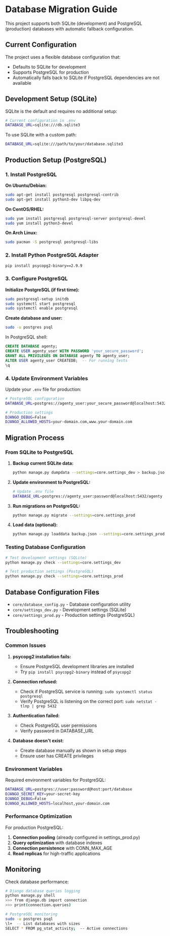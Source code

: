 # Database Migration Guide

This project supports both SQLite (development) and PostgreSQL (production) databases with automatic fallback configuration.

## Current Configuration

The project uses a flexible database configuration that:
- Defaults to SQLite for development
- Supports PostgreSQL for production
- Automatically falls back to SQLite if PostgreSQL dependencies are not available

## Development Setup (SQLite)

SQLite is the default and requires no additional setup:

```bash
# Current configuration in .env
DATABASE_URL=sqlite:///db.sqlite3
```

To use SQLite with a custom path:
```bash
DATABASE_URL=sqlite:///path/to/your/database.sqlite3
```

## Production Setup (PostgreSQL)

### 1. Install PostgreSQL

**On Ubuntu/Debian:**
```bash
sudo apt-get install postgresql postgresql-contrib
sudo apt-get install python3-dev libpq-dev
```

**On CentOS/RHEL:**
```bash
sudo yum install postgresql postgresql-server postgresql-devel
sudo yum install python3-devel
```

**On Arch Linux:**
```bash
sudo pacman -S postgresql postgresql-libs
```

### 2. Install Python PostgreSQL Adapter

```bash
pip install psycopg2-binary==2.9.9
```

### 3. Configure PostgreSQL

**Initialize PostgreSQL (if first time):**
```bash
sudo postgresql-setup initdb
sudo systemctl start postgresql
sudo systemctl enable postgresql
```

**Create database and user:**
```bash
sudo -u postgres psql
```

In PostgreSQL shell:
```sql
CREATE DATABASE agenty;
CREATE USER agenty_user WITH PASSWORD 'your_secure_password';
GRANT ALL PRIVILEGES ON DATABASE agenty TO agenty_user;
ALTER USER agenty_user CREATEDB;  -- For running tests
\q
```

### 4. Update Environment Variables

Update your `.env` file for production:

```bash
# PostgreSQL configuration
DATABASE_URL=postgres://agenty_user:your_secure_password@localhost:5432/agenty

# Production settings
DJANGO_DEBUG=False
DJANGO_ALLOWED_HOSTS=your-domain.com,www.your-domain.com
```

## Migration Process

### From SQLite to PostgreSQL

1. **Backup current SQLite data:**
   ```bash
   python manage.py dumpdata --settings=core.settings_dev > backup.json
   ```

2. **Update environment to PostgreSQL:**
   ```bash
   # Update .env file
   DATABASE_URL=postgres://agenty_user:password@localhost:5432/agenty
   ```

3. **Run migrations on PostgreSQL:**
   ```bash
   python manage.py migrate --settings=core.settings_prod
   ```

4. **Load data (optional):**
   ```bash
   python manage.py loaddata backup.json --settings=core.settings_prod
   ```

### Testing Database Configuration

```bash
# Test development settings (SQLite)
python manage.py check --settings=core.settings_dev

# Test production settings (PostgreSQL)
python manage.py check --settings=core.settings_prod
```

## Database Configuration Files

- `core/database_config.py` - Database configuration utility
- `core/settings_dev.py` - Development settings (SQLite)
- `core/settings_prod.py` - Production settings (PostgreSQL)

## Troubleshooting

### Common Issues

1. **psycopg2 installation fails:**
   - Ensure PostgreSQL development libraries are installed
   - Try `pip install psycopg2-binary` instead of `psycopg2`

2. **Connection refused:**
   - Check if PostgreSQL service is running: `sudo systemctl status postgresql`
   - Verify PostgreSQL is listening on the correct port: `sudo netstat -tlnp | grep 5432`

3. **Authentication failed:**
   - Check PostgreSQL user permissions
   - Verify password in DATABASE_URL

4. **Database doesn't exist:**
   - Create database manually as shown in setup steps
   - Ensure user has CREATE privileges

### Environment Variables

Required environment variables for PostgreSQL:

```bash
DATABASE_URL=postgres://user:password@host:port/database
DJANGO_SECRET_KEY=your-secret-key
DJANGO_DEBUG=False
DJANGO_ALLOWED_HOSTS=localhost,your-domain.com
```

### Performance Optimization

For production PostgreSQL:

1. **Connection pooling** (already configured in settings_prod.py)
2. **Query optimization** with database indexes
3. **Connection persistence** with CONN_MAX_AGE
4. **Read replicas** for high-traffic applications

## Monitoring

Check database performance:

```bash
# Django database queries logging
python manage.py shell
>>> from django.db import connection
>>> print(connection.queries)

# PostgreSQL monitoring
sudo -u postgres psql
\l+  -- List databases with sizes
SELECT * FROM pg_stat_activity;  -- Active connections
```